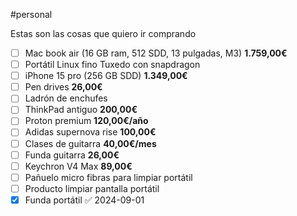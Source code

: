 #personal

Estas son las cosas que quiero ir comprando

- [ ] Mac book air (16 GB ram, 512 SDD, 13 pulgadas, M3) **1.759,00€**
- [ ] Portátil Linux fino Tuxedo con snapdragon
- [ ] iPhone 15 pro (256 GB SDD) **1.349,00€**
- [ ] Pen drives **26,00€**
- [ ] Ladrón de enchufes
- [ ] ThinkPad antiguo **200,00€**
- [ ] Proton premium **120,00€/año**
- [ ] Adidas supernova rise **100,00€**
- [ ] Clases de guitarra **40,00€/mes**
- [ ] Funda guitarra **26,00€**
- [ ] Keychron V4 Max **89,00€**
- [ ] Pañuelo micro fibras para limpiar portátil
- [ ] Producto limpiar pantalla portátil
- [x] Funda portátil ✅ 2024-09-01